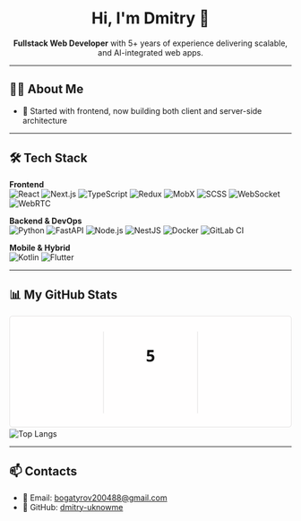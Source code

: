<h1 align="center">Hi, I'm Dmitry 👋</h1>

<p align="center">
  <strong>Fullstack Web Developer</strong> with 5+ years of experience delivering scalable, and AI-integrated web apps.
</p>

---

## 🧑‍💻 About Me

- 🔹 Started with frontend, now building both client and server-side architecture  

---

## 🛠️ Tech Stack

**Frontend**  
![React](https://img.shields.io/badge/-React-61DAFB?logo=react&logoColor=black&style=flat-square)
![Next.js](https://img.shields.io/badge/-Next.js-000000?logo=next.js&logoColor=white&style=flat-square)
![TypeScript](https://img.shields.io/badge/-TypeScript-3178C6?logo=typescript&logoColor=white&style=flat-square)
![Redux](https://img.shields.io/badge/-Redux-764ABC?logo=redux&logoColor=white&style=flat-square)
![MobX](https://img.shields.io/badge/-MobX-FF9955?logo=mobx&logoColor=white&style=flat-square)
![SCSS](https://img.shields.io/badge/-SCSS-CC6699?logo=sass&logoColor=white&style=flat-square)
![WebSocket](https://img.shields.io/badge/-WebSocket-444?style=flat-square)
![WebRTC](https://img.shields.io/badge/-WebRTC-0088CC?logo=webrtc&logoColor=white&style=flat-square)

**Backend & DevOps**  
![Python](https://img.shields.io/badge/-Python-3776AB?logo=python&logoColor=white&style=flat-square)
![FastAPI](https://img.shields.io/badge/-FastAPI-009688?logo=fastapi&logoColor=white&style=flat-square)
![Node.js](https://img.shields.io/badge/-Node.js-339933?logo=node.js&logoColor=white&style=flat-square)
![NestJS](https://img.shields.io/badge/-NestJS-E0234E?logo=nestjs&logoColor=white&style=flat-square)
![Docker](https://img.shields.io/badge/-Docker-2496ED?logo=docker&logoColor=white&style=flat-square)
![GitLab CI](https://img.shields.io/badge/-GitLab%20CI-FC6D26?logo=gitlab&logoColor=white&style=flat-square)

**Mobile & Hybrid**  
![Kotlin](https://img.shields.io/badge/-Kotlin-7F52FF?logo=kotlin&logoColor=white&style=flat-square)
![Flutter](https://img.shields.io/badge/-Flutter-02569B?logo=flutter&logoColor=white&style=flat-square)

---

## 📊 My GitHub Stats

![GitHub Streak](assets/streak.svg)
![Top Langs]([https://github-readme-stats.vercel.app/api/top-langs/?username=dmitry-uknowme&layout=compact&langs_count=8](https://github-readme-stats.vercel.app/api/top-langs/?username=dmitry-uknowme&size_weight=0.5&count_weight=0.5&langs_count=8&layout=compact))

---

## 📫 Contacts

- 📧 Email: [bogatyrov200488@gmail.com](mailto:bogatyrov200488@gmail.com)  
- 💼 GitHub: [dmitry-uknowme](https://github.com/dmitry-uknowme)

